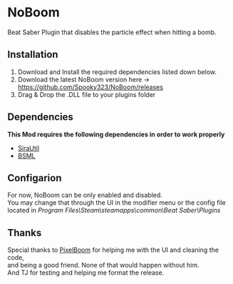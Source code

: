 # NoBoom
Beat Saber Plugin that disables the particle effect when hitting a bomb.

## Installation

1. Download and Install the required dependencies listed down below.
2. Download the latest NoBoom version here -> https://github.com/Spooky323/NoBoom/releases
3. Drag & Drop the .DLL file to your plugins folder

## Dependencies
**This Mod requires the following dependencies in order to work properly** <br />
- [SiraUtil](https://github.com/Auros/SiraUtil)
- [BSML](https://github.com/monkeymanboy/BeatSaberMarkupLanguage)

## Configarion

For now, NoBoom can be only enabled and disabled. <br />
You may change that through the UI in the modifier menu or the config file
located in *Program Files\Steam\steamapps\common\Beat Saber\Plugins*

## Thanks

Special thanks to [PixelBoom](https://github.com/rithik-b) for helping me with the UI and cleaning the code,<br />
and being a good friend. None of that would happen without him.<br />
And TJ for testing and helping me format the release.

